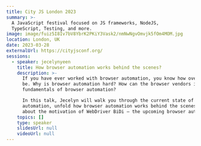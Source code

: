 ```yaml
---
title: City JS London 2023
summary: >-
  A JavaScript festival focused on JS frameworks, NodeJS,
  TypeScript, Testing, and more.
image: image/fuiz5I8Iv7bV8YbrK2PKiY3Vask2/nmNwNgvOmvjk5fOm4MOM.jpg
location: London, UK
date: 2023-03-28
externalUrl: https://cityjsconf.org/
sessions:
  - speaker: jecelynyeen
    title: How browser automation works behind the scenes?
    description: >-
      If you have ever worked with browser automation, you know how overwhelming it can
      be. Why is browser automation hard? How can the browser vendors improve the
      fundamentals of browser automation?

      In this talk, Jecelyn will walk you through the current state of cross-browser
      automation, unfold how browser automation works behind the scenes, and share
      about the motivation of WebDriver BiDi – the upcoming browser automation protocol.
    topics: []
    type: speaker
    slidesUrl: null
    videoUrl: null
---
```

